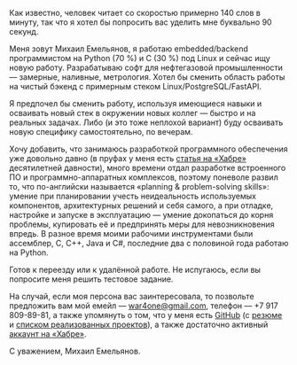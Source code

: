 Как известно, человек читает со скоростью примерно 140 слов в минуту, так что я хотел бы попросить вас уделить мне буквально 90 секунд.

Меня зовут Михаил Емельянов, я работаю embedded/backend программистом на Python (70 %) и C (30 %) под Linux и сейчас ищу новую работу. Разрабатываю софт для нефтегазовой промышленности — замерные, наливные, метрология. Хотел бы сменить область работы на чистый бэкенд с примерным стеком Linux/PostgreSQL/FastAPI.

Я предпочел бы сменить работу, используя имеющиеся навыки и осваивать новый стек в окружении новых коллег — быстро и на реальных задачах. Либо (и это тоже неплохой вариант) буду осваивать новую специфику самостоятельно, по вечерам.

Хочу добавить, что занимаюсь разработкой программного обеспечения уже довольно давно (в пруфах у меня есть [статья на «Хабре»](https://habr.com/ru/articles/172469/) десятилетней давности), много времени отдал разработке встроенного ПО и программно-аппаратных комплексов, поэтому поневоле развил то, что по-английски называется «planning & problem-solving skills»: умение при планировании учесть неидеальность используемых компонентов, архитектурных решений и себя самого, а при отладке, настройке и запуске в эксплуатацию — умение докопаться до корня проблемы, купировать её и предпринять меры для невозникновения впредь. В разное время моими рабочими инструментами были ассемблер, C, C++, Java и C#, последние два с половиной года работаю на Python.

Готов к переезду или к удалённой работе. Не испугаюсь, если вы попросите меня решить тестовое задание.

На случай, если моя персона вас заинтересовала, то позвольте предложить вам мой емейл — war4one@gmail.com, телефон — +7 917 809-89-81, а также упомянуть о том, что у меня есть [GitHub](https://github.com/amaargiru) (с [резюме](https://github.com/amaargiru/cv) и [списком реализованных проектов](https://github.com/amaargiru/cv/blob/master/completed_projects_ru.md)), а также достаточно активный [аккаунт на «Хабре»](https://habr.com/ru/users/sepulkary/).

С уважением, Михаил Емельянов.
